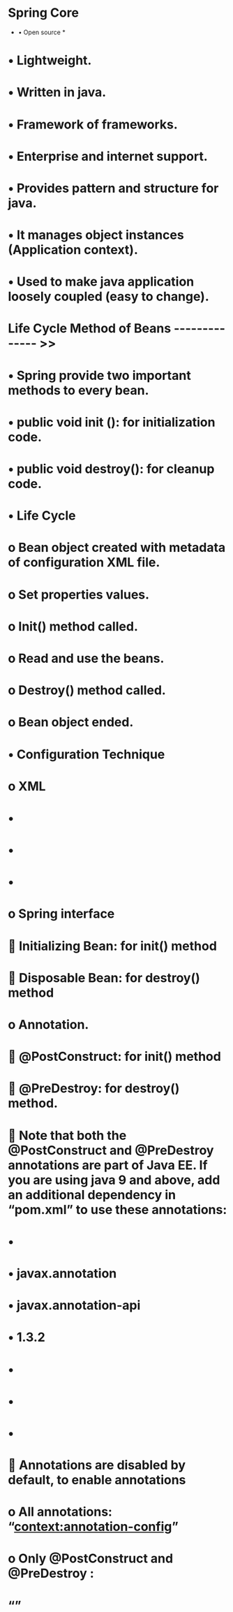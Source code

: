 # Spring Core 
* •	Open source *
# •	Lightweight.
# •	Written in java.
# •	Framework of frameworks.
# •	Enterprise and internet support.
# •	Provides pattern and structure for java.
# •	It manages object instances (Application context).
# •	Used to make java application loosely coupled (easy to change).
# Life Cycle Method of Beans -------------- >>
# •	Spring provide two important methods to every bean.
# •	public void init (): for initialization code.
# •	public void destroy(): for cleanup code.
# •	Life Cycle
# o	Bean object created with metadata of configuration XML file.
# o	Set properties values.
# o	Init() method called.
# o	Read and use the beans.
# o	Destroy() method called.
# o	Bean object ended.
# •	Configuration Technique
# o	XML

# •	    <bean class="com.beanlifecycle.springbean" name="lifecycle1" init-method="init" destroy-method="destroy">
# •	        <property name="price" value="10" />
# •	    </bean>

# o	Spring interface
# 	Initializing Bean: for init() method
# 	Disposable Bean: for destroy() method

# o	Annotation.
# 	@PostConstruct: for init() method
# 	@PreDestroy: for destroy() method.
# 	Note that both the @PostConstruct and @PreDestroy annotations are part of Java EE. If you are using java 9 and above, add an additional dependency in “pom.xml” to use these annotations:

# •	    <dependency>
# •	      <groupId>javax.annotation</groupId>
# •	      <artifactId>javax.annotation-api</artifactId>
# •	      <version>1.3.2</version>
# •	  </dependency>
# •	  </dependency>
# •	  </dependency>

# 	Annotations are disabled by default, to enable annotations
# o	All annotations: “<context:annotation-config>”
# o	Only @PostConstruct and @PreDestroy :
# “<bean class="org.springframework.context.annotation.CommonAnnotationBeanPostProcessor"/>”

